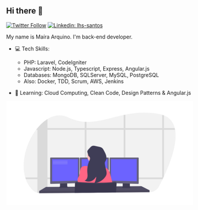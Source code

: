 
## Hi there 👋

[![Twitter Follow](https://img.shields.io/twitter/follow/maiarquino_dev?label=Follow)](https://twitter.com/maiarquino_dev)
[![Linkedin: lhs-santos](https://img.shields.io/badge/-Ma%C3%ADra%20Arquino-blue?style=flat-square&logo=Linkedin&logoColor=white&https://www.linkedin.com/in/mairaarquino/)](https://www.linkedin.com/in/mairaarquino/)

My name is Maíra Arquino. I'm back-end developer.

 - 💻 Tech Skills: 
     - PHP: Laravel, CodeIgniter
     - Javascript: Node.js, Typescript, Express, Angular.js
     - Databases: MongoDB, SQLServer, MySQL, PostgreSQL
     - Also: Docker, TDD, Scrum, AWS, Jenkins
     
 - 📖 Learning: Cloud Computing, Clean Code, Design Patterns & Angular.js
 
 ![](https://github.com/mairaarquino/mairaarquino/blob/master/programmer.png)

<!--
**mairaarquino/mairaarquino** is a ✨ _special_ ✨ repository because its `README.md` (this file) appears on your GitHub profile.

Here are some ideas to get you started:

- 🔭 I’m currently working on ...
- 🌱 I’m currently learning ...
- 👯 I’m looking to collaborate on ...
- 🤔 I’m looking for help with ...
- 💬 Ask me about ...
- 📫 How to reach me: ...
- 😄 Pronouns: ...
- ⚡ Fun fact: ...
-->
